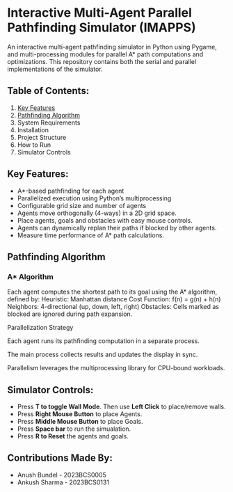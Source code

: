 # Interactive Multi-Agent Parallel Pathfinding Simulator (IMAPPS)
An interactive multi-agent pathfinding simulator in Python using Pygame, and multi-processing modules for parallel A* path computations and optimizations. This repository contains both the serial and parallel implementations of the simulator.

## Table of Contents:
1) [Key Features](#Key-Features)
2) [Pathfinding Algorithm](#Pathfinding-Algorithm)
3) System Requirements
4) Installation
5) Project Structure
6) How to Run
7) Simulator Controls

## Key Features:
- A*-based pathfinding for each agent
- Parallelized execution using Python’s multiprocessing
- Configurable grid size and number of agents
- Agents move orthogonally (4-ways) in a 2D grid space.
- Place agents, goals and obstacles with easy mouse controls.
- Agents can dynamically replan their paths if blocked by other agents.
- Measure time performance of A* path calculations.

## Pathfinding Algorithm
### A* Algorithm

Each agent computes the shortest path to its goal using the A* algorithm, defined by:
Heuristic: Manhattan distance
Cost Function: f(n) = g(n) + h(n)
Neighbors: 4-directional (up, down, left, right)
Obstacles: Cells marked as blocked are ignored during path expansion.

Parallelization Strategy

Each agent runs its pathfinding computation in a separate process.

The main process collects results and updates the display in sync.

Parallelism leverages the multiprocessing library for CPU-bound workloads.

## Simulator Controls:
- Press **T to toggle Wall Mode**. Then use **Left Click** to place/remove walls.
- Press **Right Mouse Button** to place Agents.
- Press **Middle Mouse Button** to place Goals.
- Press **Space bar** to run the simualation.
- Press **R to Reset** the agents and goals.

## Contributions Made By: 
- Anush Bundel - 2023BCS0005
- Ankush Sharma - 2023BCS0131
